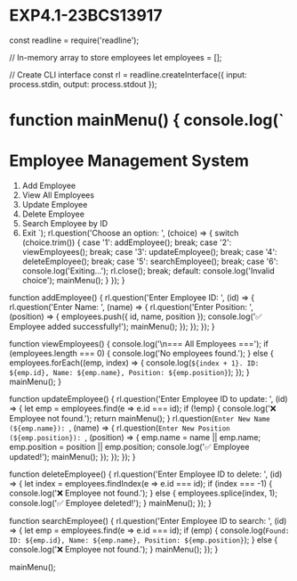 # EXP4.1-23BCS13917

const readline = require('readline');

// In-memory array to store employees
let employees = [];

// Create CLI interface
const rl = readline.createInterface({
  input: process.stdin,
  output: process.stdout
});

function mainMenu() {
  console.log(`
=============================
 Employee Management System
=============================
1. Add Employee
2. View All Employees
3. Update Employee
4. Delete Employee
5. Search Employee by ID
6. Exit
  `);
  rl.question('Choose an option: ', (choice) => {
    switch (choice.trim()) {
      case '1':
        addEmployee();
        break;
      case '2':
        viewEmployees();
        break;
      case '3':
        updateEmployee();
        break;
      case '4':
        deleteEmployee();
        break;
      case '5':
        searchEmployee();
        break;
      case '6':
        console.log('Exiting...');
        rl.close();
        break;
      default:
        console.log('Invalid choice');
        mainMenu();
    }
  });
}

function addEmployee() {
  rl.question('Enter Employee ID: ', (id) => {
    rl.question('Enter Name: ', (name) => {
      rl.question('Enter Position: ', (position) => {
        employees.push({ id, name, position });
        console.log('✅ Employee added successfully!');
        mainMenu();
      });
    });
  });
}

function viewEmployees() {
  console.log('\n=== All Employees ===');
  if (employees.length === 0) {
    console.log('No employees found.');
  } else {
    employees.forEach((emp, index) => {
      console.log(`${index + 1}. ID: ${emp.id}, Name: ${emp.name}, Position: ${emp.position}`);
    });
  }
  mainMenu();
}

function updateEmployee() {
  rl.question('Enter Employee ID to update: ', (id) => {
    let emp = employees.find(e => e.id === id);
    if (!emp) {
      console.log('❌ Employee not found.');
      return mainMenu();
    }
    rl.question(`Enter New Name (${emp.name}): `, (name) => {
      rl.question(`Enter New Position (${emp.position}): `, (position) => {
        emp.name = name || emp.name;
        emp.position = position || emp.position;
        console.log('✅ Employee updated!');
        mainMenu();
      });
    });
  });
}

function deleteEmployee() {
  rl.question('Enter Employee ID to delete: ', (id) => {
    let index = employees.findIndex(e => e.id === id);
    if (index === -1) {
      console.log('❌ Employee not found.');
    } else {
      employees.splice(index, 1);
      console.log('✅ Employee deleted!');
    }
    mainMenu();
  });
}

function searchEmployee() {
  rl.question('Enter Employee ID to search: ', (id) => {
    let emp = employees.find(e => e.id === id);
    if (emp) {
      console.log(`Found: ID: ${emp.id}, Name: ${emp.name}, Position: ${emp.position}`);
    } else {
      console.log('❌ Employee not found.');
    }
    mainMenu();
  });
}

mainMenu();
